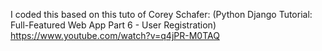 I coded this based on this tuto of  Corey Schafer:
(Python Django Tutorial: Full-Featured Web App Part 6 - User Registration) https://www.youtube.com/watch?v=q4jPR-M0TAQ
